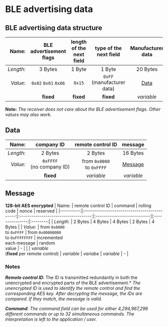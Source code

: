# BLE advertising data

## BLE advertising data structure

| Name:     | BLE advertisement flags | length of the<br>next field | type of the<br>next field     | Manufacturer<br>data |
|----------:|:-----------------------:|:---------------------------:|:-----------------------------:|:--------------------:|
| *Length*: | 3 Bytes                 | 1 Byte                      | 1 Byte                        | 20 Bytes             |
| *Value*: | `0x02` `0x01` `0x06`    | `0x15`                      | `0xFF`<br>(manufacturer data) | [Data](#data)        |
|           | **fixed**               | **fixed**<br>               | **fixed**                     | *variable*           |

**Note:**
*The receiver does not care about the BLE advertisement flags. Other values may also work.*

## Data

| Name:     | company ID                  | remote control ID            | message             |
|----------:|:---------------------------:|:----------------------------:|:-------------------:|
| *Length*: | 2 Bytes                     | 2 Bytes                      | 16 Bytes            |
| *Value*:  | `0xFFFF`<br>(no company ID) | from `0x0000`<br>to `0xFFFF` | [Message](#message) |
|           | **fixed**                   | *variable*                   | *variable*          |
 
## Message
**128-bit AES encrypted**
| Name:     | remote control ID                            | command                              | rolling code                | nonce           | reserved |
|----------:|:--------------------------------------------:|:------------------------------------:|:---------------------------:|:---------------:|:--------:|
| *Length*: | 2 Bytes                                      | 4 Bytes                              | 4 Bytes                     | 2 Bytes         | 4 Bytes  |
| *Value*:  | from `0x0000`<br>to `0xFFFF`                 | from `0x00000000`<br>to `0xFFFFFFFF` | incremented<br>each message | random<br>value | -        |
|           | *variable*<br>(**fixed** per remote control) | *variable*                           | *variabe*                   | *variable*      | -        |

### Notes

***Remote control ID***: The ID is transmitted redundantly in both the unencrypted and encrypted parts of the BLE advertisement.*
*The unencrypted ID is used to identify the remote control and find the corresponding AES key.*
*After decrypting the message, the IDs are compared. If they match, the message is valid.*

***Command***: *The command field can be used for either 4,294,967,296 different commands or up to 32 simultaneous commands. The interpretation is left to the application / user.*

